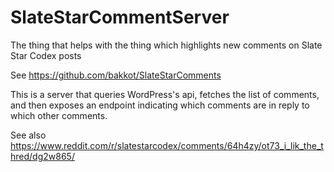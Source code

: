 # SlateStarCommentServer
The thing that helps with the thing which highlights new comments on Slate Star Codex posts 

See https://github.com/bakkot/SlateStarComments

This is a server that queries WordPress's api, fetches the list of comments, and then exposes an endpoint indicating which comments are in reply to which other comments.

See also https://www.reddit.com/r/slatestarcodex/comments/64h4zy/ot73_i_lik_the_thred/dg2w865/